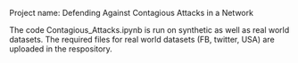 Project name: Defending Against Contagious Attacks in a Network

The code Contagious_Attacks.ipynb is run on synthetic as well as real world datasets.
The required files for real world datasets (FB, twitter, USA) are uploaded in the respository.
